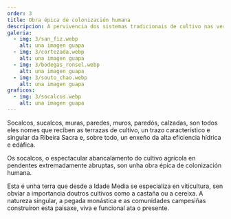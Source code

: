 ```yaml
---
order: 3
title: Obra épica de colonización humana
descripcion: A pervivencia dos sistemas tradicionais de cultivo nas vertentes escarpadas dos canóns fluviais sustentada en técnicas milenarias.
galeria:
  - img: 3/san_fiz.webp
    alt: una imagen guapa
  - img: 3/cortezada.webp
    alt: una imagen guapa
  - img: 3/bodegas_ronsel.webp
    alt: una imagen guapa
  - img: 3/souto_chao.webp
    alt: una imagen guapa
graficos:
  - img: 3/socalcos.webp
    alt: una imagen guapa
---
```


Socalcos, sucalcos, muras, paredes, muros, paredós, calzadas, son todos eles nomes que reciben as terrazas de cultivo, un trazo característico e singular da Ribeira Sacra e, sobre todo, un enxeño da alta eficiencia hídrica e edáfica.

Os socalcos, o espectacular abancalamento do cultivo agrícola en pendentes extremadamente abruptas, son unha obra épica de colonización humana.

Esta é unha terra que desde a Idade Media se especializa en viticultura, sen obviar a importancia doutros cultivos como a castaña ou a cereixa. A natureza singular, a pegada monástica e as comunidades campesiñas construíron esta paisaxe, viva e funcional ata o presente.
